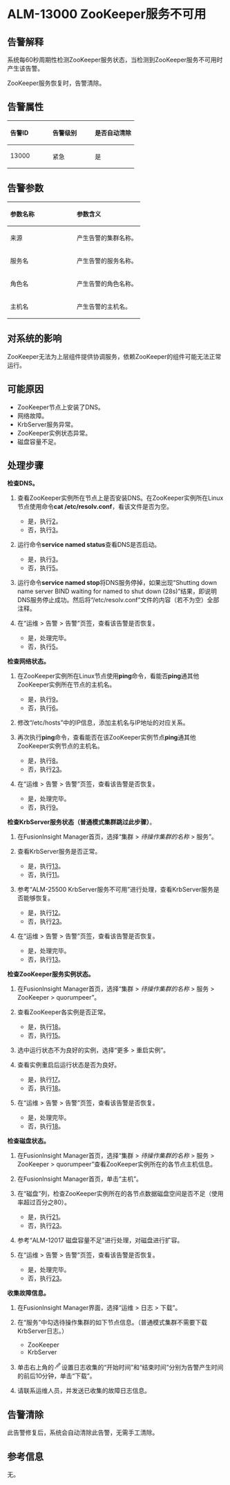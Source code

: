 # ALM-13000 ZooKeeper服务不可用<a name="ALM-13000"></a>

## 告警解释<a name="section59446631"></a>

系统每60秒周期性检测ZooKeeper服务状态，当检测到ZooKeeper服务不可用时产生该告警。

ZooKeeper服务恢复时，告警清除。

## 告警属性<a name="section65257632"></a>

<a name="table62499017"></a>
<table><thead align="left"><tr id="row14656770"><th class="cellrowborder" valign="top" width="33.33333333333333%" id="mcps1.1.4.1.1"><p id="p46347704"><a name="p46347704"></a><a name="p46347704"></a>告警ID</p>
</th>
<th class="cellrowborder" valign="top" width="33.33333333333333%" id="mcps1.1.4.1.2"><p id="p63176580"><a name="p63176580"></a><a name="p63176580"></a>告警级别</p>
</th>
<th class="cellrowborder" valign="top" width="33.33333333333333%" id="mcps1.1.4.1.3"><p id="p17029323"><a name="p17029323"></a><a name="p17029323"></a>是否自动清除</p>
</th>
</tr>
</thead>
<tbody><tr id="row37197943"><td class="cellrowborder" valign="top" width="33.33333333333333%" headers="mcps1.1.4.1.1 "><p id="p60243440"><a name="p60243440"></a><a name="p60243440"></a>13000</p>
</td>
<td class="cellrowborder" valign="top" width="33.33333333333333%" headers="mcps1.1.4.1.2 "><p id="p47880477"><a name="p47880477"></a><a name="p47880477"></a>紧急</p>
</td>
<td class="cellrowborder" valign="top" width="33.33333333333333%" headers="mcps1.1.4.1.3 "><p id="p53113447"><a name="p53113447"></a><a name="p53113447"></a>是</p>
</td>
</tr>
</tbody>
</table>

## 告警参数<a name="section50447784"></a>

<a name="table7221941"></a>
<table><thead align="left"><tr id="row38703738"><th class="cellrowborder" valign="top" width="50%" id="mcps1.1.3.1.1"><p id="p47995043"><a name="p47995043"></a><a name="p47995043"></a>参数名称</p>
</th>
<th class="cellrowborder" valign="top" width="50%" id="mcps1.1.3.1.2"><p id="p62393236"><a name="p62393236"></a><a name="p62393236"></a>参数含义</p>
</th>
</tr>
</thead>
<tbody><tr id="row12600839183317"><td class="cellrowborder" valign="top" width="50%" headers="mcps1.1.3.1.1 "><p id="p14765121319101"><a name="p14765121319101"></a><a name="p14765121319101"></a>来源</p>
</td>
<td class="cellrowborder" valign="top" width="50%" headers="mcps1.1.3.1.2 "><p id="p187931338134115"><a name="p187931338134115"></a><a name="p187931338134115"></a>产生告警的集群名称。</p>
</td>
</tr>
<tr id="row20687350"><td class="cellrowborder" valign="top" width="50%" headers="mcps1.1.3.1.1 "><p id="p1376621317100"><a name="p1376621317100"></a><a name="p1376621317100"></a>服务名</p>
</td>
<td class="cellrowborder" valign="top" width="50%" headers="mcps1.1.3.1.2 "><p id="p35582507"><a name="p35582507"></a><a name="p35582507"></a>产生告警的服务名称。</p>
</td>
</tr>
<tr id="row51807112"><td class="cellrowborder" valign="top" width="50%" headers="mcps1.1.3.1.1 "><p id="p15766121315107"><a name="p15766121315107"></a><a name="p15766121315107"></a>角色名</p>
</td>
<td class="cellrowborder" valign="top" width="50%" headers="mcps1.1.3.1.2 "><p id="p70810"><a name="p70810"></a><a name="p70810"></a>产生告警的角色名称。</p>
</td>
</tr>
<tr id="row637295"><td class="cellrowborder" valign="top" width="50%" headers="mcps1.1.3.1.1 "><p id="p2076651312109"><a name="p2076651312109"></a><a name="p2076651312109"></a>主机名</p>
</td>
<td class="cellrowborder" valign="top" width="50%" headers="mcps1.1.3.1.2 "><p id="p20545297"><a name="p20545297"></a><a name="p20545297"></a>产生告警的主机名。</p>
</td>
</tr>
</tbody>
</table>

## 对系统的影响<a name="section51376879"></a>

ZooKeeper无法为上层组件提供协调服务，依赖ZooKeeper的组件可能无法正常运行。

## 可能原因<a name="section59738735"></a>

-   ZooKeeper节点上安装了DNS。
-   网络故障。
-   KrbServer服务异常。
-   ZooKeeper实例状态异常。
-   磁盘容量不足。

## 处理步骤<a name="section777703"></a>

**检查DNS。**

1.  查看ZooKeeper实例所在节点上是否安装DNS。在ZooKeeper实例所在Linux节点使用命令**cat /etc/resolv.conf**，看该文件是否为空。
    -   是，执行[2](#li204081120144218)。
    -   否，执行[3](#li17424152094215)。

2.  <a name="li204081120144218"></a>运行命令**service named status**查看DNS是否启动。
    -   是，执行[3](#li17424152094215)。
    -   否，执行[5](#li15706103911426)。

3.  <a name="li17424152094215"></a>运行命令**service named stop**将DNS服务停掉，如果出现“Shutting down name server BIND waiting for named to shut down \(28s\)”结果，即说明DNS服务停止成功。然后将“/etc/resolv.conf”文件的内容（若不为空）全部注释。
4.  在“运维 \> 告警 \> 告警”页签，查看该告警是否恢复。
    -   是，处理完毕。
    -   否，执行[5](#li15706103911426)。


**检查网络状态。**

1.  <a name="li15706103911426"></a>在ZooKeeper实例所在Linux节点使用**ping**命令，看能否**ping**通其他ZooKeeper实例所在节点的主机名。
    -   是，执行[9](#li16060469154840)。
    -   否，执行[6](#li147221739104213)。

2.  <a name="li147221739104213"></a>修改“/etc/hosts”中的IP信息，添加主机名与IP地址的对应关系。
3.  再次执行**ping**命令，查看能否在该ZooKeeper实例节点**ping**通其他ZooKeeper实例节点的主机名。
    -   是，执行[8](#li167371739134213)。
    -   否，执行[23](#li2967530154840)。

4.  <a name="li167371739134213"></a>在“运维 \> 告警 \> 告警”页签，查看该告警是否恢复。
    -   是，处理完毕。
    -   否，执行[9](#li16060469154840)。


**检查KrbServer服务状态（普通模式集群跳过此步骤）**。

1.  <a name="li16060469154840"></a>在FusionInsight Manager首页，选择“集群 \>  _待操作集群的名称_  \> 服务”。
2.  查看KrbServer服务是否正常。
    -   是，执行[13](#li22204821154840)。
    -   否，执行[11](#li35657112154840)。

3.  <a name="li35657112154840"></a>参考“ALM-25500 KrbServer服务不可用”进行处理，查看KrbServer服务是否能够恢复。
    -   是，执行[12](#li54662985154840)。
    -   否，执行[23](#li2967530154840)。

4.  <a name="li54662985154840"></a>在“运维 \> 告警 \> 告警”页签，查看该告警是否恢复。
    -   是，处理完毕。
    -   否，执行[13](#li22204821154840)。


**检查ZooKeeper服务实例状态。**

1.  <a name="li22204821154840"></a>在FusionInsight Manager首页，选择“集群 \>  _待操作集群的名称_  \> 服务 \> ZooKeeper \> quorumpeer”。
2.  查看ZooKeeper各实例是否正常。
    -   是，执行[18](#li55150024154840)。
    -   否，执行[15](#li30324396154840)。

3.  <a name="li30324396154840"></a>选中运行状态不为良好的实例，选择“更多 \> 重启实例”。
4.  查看实例重启后运行状态是否为良好。
    -   是，执行[17](#li50867023154840)。
    -   否，执行[18](#li55150024154840)。

5.  <a name="li50867023154840"></a>在“运维 \> 告警 \> 告警”页签，查看该告警是否恢复。
    -   是，处理完毕。
    -   否，执行[18](#li55150024154840)。


**检查磁盘状态。**

1.  <a name="li55150024154840"></a>在FusionInsight Manager首页，选择“集群 \>  _待操作集群的名称_  \> 服务 \> ZooKeeper \> quorumpeer”查看ZooKeeper实例所在的各节点主机信息。
2.  在FusionInsight Manager首页，单击“主机”。
3.  在“磁盘”列，检查ZooKeeper实例所在的各节点数据磁盘空间是否不足（使用率超过百分之80）。
    -   是，执行[21](#li29424080154840)。
    -   否，执行[23](#li2967530154840)。

4.  <a name="li29424080154840"></a>参考“ALM-12017 磁盘容量不足”进行处理，对磁盘进行扩容。
5.  在“运维 \> 告警 \> 告警”页签，查看该告警是否恢复。
    -   是，处理完毕。
    -   否，执行[23](#li2967530154840)。


**收集故障信息。**

1.  <a name="li2967530154840"></a>在FusionInsight Manager界面，选择“运维 \> 日志 \> 下载”。
2.  在“服务”中勾选待操作集群的如下节点信息。（普通模式集群不需要下载KrbServer日志。）
    -   ZooKeeper
    -   KrbServer

3.  单击右上角的![](figures/zh-cn_image_0263895382.png)设置日志收集的“开始时间”和“结束时间”分别为告警产生时间的前后10分钟，单击“下载”。
4.  请联系运维人员，并发送已收集的故障日志信息。

## 告警清除<a name="section169311343318"></a>

此告警修复后，系统会自动清除此告警，无需手工清除。

## 参考信息<a name="section6999329"></a>

无。

